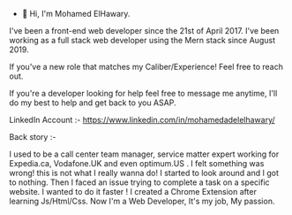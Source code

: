 - 👋 Hi, I'm Mohamed ElHawary.

I've been a front-end web developer since the 21st of April 2017. 
I've been working as a full stack web developer using the Mern stack since August 2019.

If you've a new role that matches my Caliber/Experience!  Feel free to reach out.

If you're a developer looking for help feel free to message me anytime, I'll do my best to help and get back to you ASAP.  

LinkedIn Account :-  https://www.linkedin.com/in/mohamedadelelhawary/

Back story :- 

 I used to be a call center team manager, service matter expert working for Expedia.ca, Vodafone.UK and even optimum.US . I felt something was wrong! this is not what I really wanna do! I started to look around and I got to nothing. 
Then I faced an issue trying to complete a task on a specific website. I wanted to do it faster ! I created a Chrome Extension after learning Js/Html/Css. 
Now I'm a Web Developer, It's my job, My passion.  
